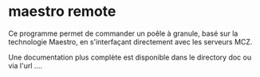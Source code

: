 # maestro remote

Ce programme permet de commander un poêle à granule, basé sur la technologie Maestro, en s'interfaçant directement avec les serveurs MCZ.

Une documentation plus complète est disponible dans le directory doc ou via l'url ....
